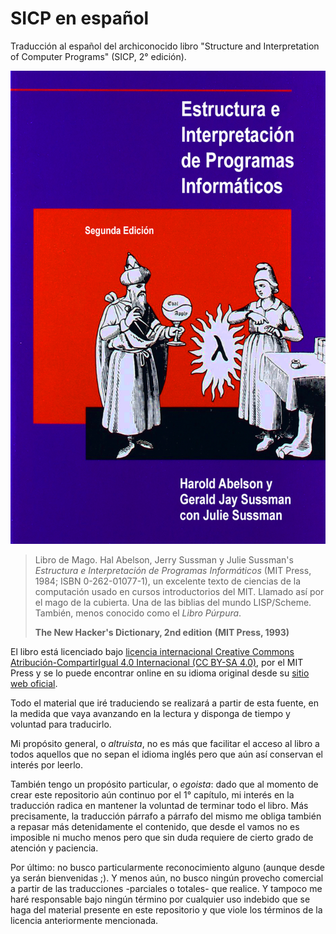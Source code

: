 # SICP en español

Traducción al español del archiconocido libro "Structure and Interpretation
of Computer Programs" (SICP, 2° edición).

![Imagen](/imagenes/SICP-traducido.png)

> Libro de Mago. Hal Abelson, Jerry Sussman y Julie Sussman's *Estructura e Interpretación de Programas Informáticos* (MIT Press, 1984; ISBN 0-262-01077-1), un excelente texto de ciencias de la computación usado en cursos introductorios del MIT. Llamado así por el mago de la cubierta. Una de las biblias del mundo LISP/Scheme. También, menos conocido como el *Libro Púrpura*.
>
> **The New Hacker's Dictionary, 2nd edition**
> **(MIT Press, 1993)**

El libro está licenciado bajo [licencia internacional Creative Commons Atribución-CompartirIgual 4.0 Internacional (CC BY-SA 4.0)](https://creativecommons.org/licenses/by-sa/4.0/deed.es), por el MIT Press y se lo puede encontrar online en su idioma original desde su [sitio web oficial](https://mitpress.mit.edu/sites/default/files/sicp/index.html). 

Todo el material que iré traduciendo se realizará a partir de esta fuente, en la medida que vaya avanzando en la lectura y disponga de tiempo y voluntad para traducirlo.

Mi propósito general, o *altruista*, no es más que facilitar el acceso al libro a todos aquellos que no sepan el idioma inglés pero que aún así conservan el interés por leerlo.

También tengo un propósito particular, o *egoista*: dado que al momento de crear este repositorio aún continuo por el 1° capítulo, mi interés en la traducción radica en mantener la voluntad de terminar todo el libro. Más precisamente, la traducción párrafo a párrafo del mismo me obliga también a repasar más detenidamente el contenido, que desde el vamos no es imposible ni mucho menos pero que sin duda requiere de cierto grado de atención y paciencia.

Por último: no busco particularmente reconocimiento alguno (aunque desde ya serán bienvenidas ;). Y menos aún, no busco ningún provecho comercial a partir de las traducciones -parciales o totales- que realice. Y tampoco me haré responsable bajo ningún término por cualquier uso indebido que se haga del material presente en este repositorio y que viole los términos de la licencia anteriormente mencionada.